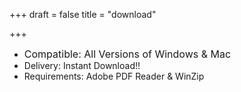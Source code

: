 +++
draft = false
title = "download"

+++


* <span style="font-size: 1rem;">Compatible: All Versions of Windows &amp; Mac</span>
* Delivery: Instant Download!!
* Requirements: Adobe PDF Reader & WinZip

